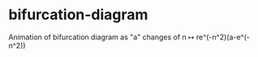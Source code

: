 # bifurcation-diagram
Animation of bifurcation diagram as "a" changes of n ↦ re^(-n^2)(a-e^(-n^2)) 
